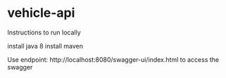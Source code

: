 # vehicle-api

Instructions to run locally

install java 8
install maven

Use endpoint: http://localhost:8080/swagger-ui/index.html to access the swagger